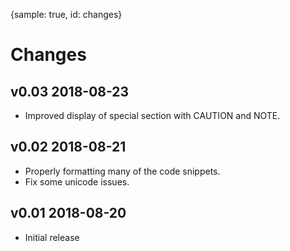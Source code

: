 {sample: true, id: changes}
# Changes

## v0.03 2018-08-23

* Improved display of special section with CAUTION and NOTE.

## v0.02 2018-08-21

* Properly formatting many of the code snippets.
* Fix some unicode issues.

## v0.01 2018-08-20

* Initial release

